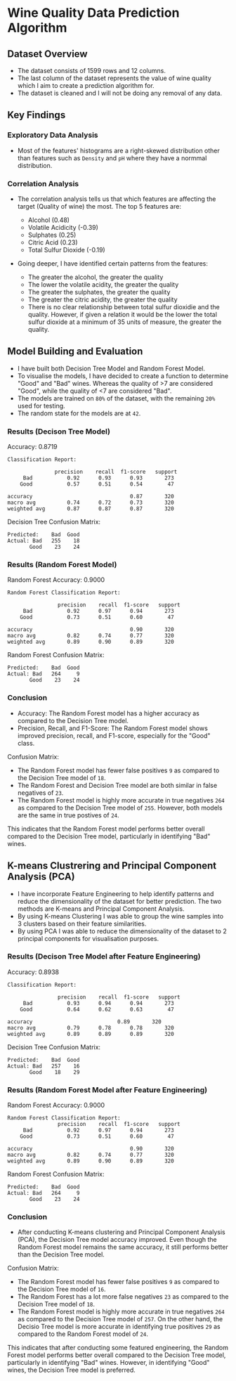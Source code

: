 # Wine Quality Data Prediction Algorithm

## Dataset Overview
- The dataset consists of 1599 rows and 12 columns.
- The last column of the dataset represents the value of wine quality which I aim to create a prediction algorithm for.
- The dataset is cleaned and I will not be doing any removal of any data.

## Key Findings

### Exploratory Data Analysis
- Most of the features' histograms are a right-skewed distribution other than features such as `Density` and `pH` where they have a normmal distribution.

###  Correlation Analysis
- The correlation analysis tells us that which features are affecting the target (Quality of wine) the most. The top 5 features are:
    - Alcohol (0.48)
    - Volatile Acidicity (-0.39)
    - Sulphates (0.25)
    - Citric Acid (0.23)
    - Total Sulfur Dioxide (-0.19)

- Going deeper, I have identified certain patterns from the features:
    - The greater the alcohol, the greater the quality
    - The lower the volatile acidity, the greater the quality
    - The greater the sulphates, the greater the quality
    - The greater the citric acidity, the greater the quality
    - There is no clear relationship between total sulfur dioxidie and the quality. However, if given a relation it would be the lower the total sulfur dioxide at a minimum of 35 units of measure, the greater the quality.

## Model Building and Evaluation
- I have built both Decision Tree Model and Random Forest Model.
- To visualise the models, I have decided to create a function to determine "Good" and "Bad" wines. Whereas the quality of >7 are considered "Good", while the quality of <7 are considered "Bad".
- The models are trained on `80%` of the dataset, with the remaining `20%` used for testing.
- The random state for the models are at `42`.

### Results (Decison Tree Model)
Accuracy: 0.8719

    Classification Report:

                   precision    recall  f1-score   support
         Bad           0.92      0.93      0.93       273
        Good           0.57      0.51      0.54        47

    accuracy                               0.87       320
    macro avg          0.74      0.72      0.73       320
    weighted avg       0.87      0.87      0.87       320

Decision Tree Confusion Matrix:

    Predicted:    Bad  Good
    Actual: Bad   255    18
           Good    23    24


### Results (Random Forest Model)
Random Forest Accuracy: 0.9000

    Random Forest Classification Report:

                    precision    recall  f1-score   support
         Bad           0.92      0.97      0.94       273
        Good           0.73      0.51      0.60        47

    accuracy                               0.90       320
    macro avg          0.82      0.74      0.77       320
    weighted avg       0.89      0.90      0.89       320

Random Forest Confusion Matrix:

    Predicted:    Bad  Good
    Actual: Bad   264     9
           Good    23    24

### Conclusion
- Accuracy: The Random Forest model has a higher accuracy as compared to the Decision Tree model.
- Precision, Recall, and F1-Score: The Random Forest model shows improved precision, recall, and F1-score, especially for the "Good" class.

Confusion Matrix:
- The Random Forest model has fewer false positives `9` as compared to the Decision Tree model of `18`.
- The Random Forest and Decision Tree model are both similar in false negatives of `23`.
- The Random Forest model is highly more accurate in true negatives `264` as compared to the Decision Tree model of `255`. However, both models are the same in true postives of `24`.

This indicates that the Random Forest model performs better overall compared to the Decision Tree model, particularly in identifying "Bad" wines.

## K-means Clustrering and Principal Component Analysis (PCA)
- I have incorporate Feature Engineering to help identify patterns and reduce the dimensionality of the dataset for better prediction. The two methods are K-means and Principal Component Analysis.
- By using K-means Clustering I was able to group the wine samples into 3 clusters based on their feature similarities.
- By using PCA I was able to reduce the dimensionality of the dataset to 2 principal components for visualisation purposes.

### Results (Decison Tree Model after Feature Engineering)
Accuracy: 0.8938

    Classification Report:

                    precision    recall  f1-score   support
         Bad           0.93      0.94      0.94       273
        Good           0.64      0.62      0.63        47

    accuracy                           0.89       320
    macro avg          0.79      0.78      0.78       320
    weighted avg       0.89      0.89      0.89       320

Decision Tree Confusion Matrix:

    Predicted:    Bad  Good
    Actual: Bad   257    16
           Good    18    29

### Results (Random Forest Model after Feature Engineering)
Random Forest Accuracy: 0.9000

    Random Forest Classification Report:
                    precision    recall  f1-score   support
         Bad           0.92      0.97      0.94       273
        Good           0.73      0.51      0.60        47

    accuracy                               0.90       320
    macro avg          0.82      0.74      0.77       320
    weighted avg       0.89      0.90      0.89       320

Random Forest Confusion Matrix:

    Predicted:    Bad  Good
    Actual: Bad   264     9
           Good    23    24

### Conclusion
- After conducting K-means clustering and Principal Component Analysis (PCA), the Decision Tree model accuracy improved. Even though the Random Forest model remains the same accuracy, it still performs better than the Decision Tree model.


Confusion Matrix:
- The Random Forest model has fewer false positives `9` as compared to the Decision Tree model of `16`.
- The Random Forest has a lot more false negatives `23` as compared to the Decision Tree model of `18`.
- The Random Forest model is highly more accurate in true negatives `264` as compared to the Decision Tree model of `257`. On the other hand, the Decisio Tree model is more accurate in identifying true positives `29` as compared to the Random Forest model of `24`.

This indicates that after conducting some featured engineering, the Random Forest model performs better overall compared to the Decision Tree model, particularly in identifying "Bad" wines. However, in identifying "Good" wines, the Decision Tree model is preferred.
